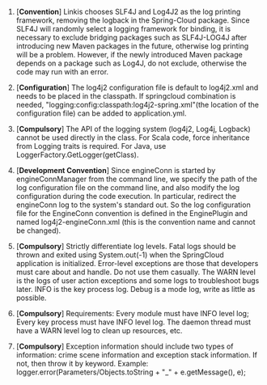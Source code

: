 1.	[**Convention**] Linkis chooses SLF4J and Log4J2 as the log printing framework, removing the logback in the Spring-Cloud package. Since SLF4J will randomly select a logging framework for binding, it is necessary to exclude bridging packages such as SLF4J-LOG4J after introducing new Maven packages in the future, otherwise log printing will be a problem. However, if the newly introduced Maven package depends on a package such as Log4J, do not exclude, otherwise the code may run with an error.

2.	[**Configuration**] The log4j2 configuration file is default to log4j2.xml and needs to be placed in the classpath. If springcloud combination is needed, "logging:config:classpath:log4j2-spring.xml"(the location of the configuration file) can be added to application.yml.

3.	[**Compulsory**] The API of the logging system (log4j2, Log4j, Logback) cannot be used directly in the class. For Scala code, force inheritance from Logging traits is required. For Java, use LoggerFactory.GetLogger(getClass).

4.	[**Development Convention**] Since engineConn is started by engineConnManager from the command line, we specify the path of the log configuration file on the command line, and also modify the log configuration during the code execution. In particular, redirect the engineConn log to the system's standard out. So the log configuration file for the EngineConn convention is defined in the EnginePlugin and named log4j2-engineConn.xml (this is the convention name and cannot be changed).

5.	[**Compulsory**] Strictly differentiate log levels. Fatal logs should be thrown and exited using System.out(-1) when the SpringCloud application is initialized. Error-level exceptions are those that developers must care about and handle. Do not use them casually. The WARN level is the logs of user action exceptions and some logs to troubleshoot bugs later. INFO is the key process log. Debug is a mode log, write as little as possible.

6.	[**Compulsory**] Requirements: Every module must have INFO level log; Every key process must have INFO level log. The daemon thread must have a WARN level log to clean up resources, etc.

7.	[**Compulsory**] Exception information should include two types of information: crime scene information and exception stack information. If not, then throw it by keyword. Example: logger.error(Parameters/Objects.toString + "_" + e.getMessage(), e);